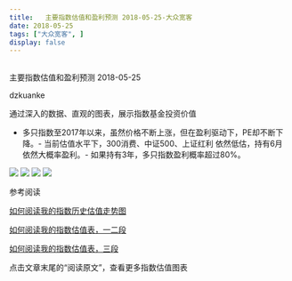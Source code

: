 ```yaml
---
title:   主要指数估值和盈利预测 2018-05-25-大众宽客
date: 2018-05-25
tags: ["大众宽客", ]
display: false
---
```



## 



主要指数估值和盈利预测 2018-05-25




dzkuanke




通过深入的数据、直观的图表，展示指数基金投资价值

- 多只指数至2017年以来<h-char unicode="ff0c" class="biaodian cjk bd-end bd-cop bd-hangable bd-jiya"><h-inner>，</h-inner></h-char>虽然价格不断上涨<h-char unicode="ff0c" class="biaodian cjk bd-end bd-cop bd-hangable bd-jiya"><h-inner>，</h-inner></h-char>但在盈利驱动下<h-char unicode="ff0c" class="biaodian cjk bd-end bd-cop bd-hangable bd-jiya"><h-inner>，</h-inner></h-char>PE却不断下降<h-char unicode="3002" class="biaodian cjk bd-end bd-cop bd-hangable bd-jiya"><h-inner>。</h-inner></h-char>- 当前估值水平下<h-char unicode="ff0c" class="biaodian cjk bd-end bd-cop bd-hangable bd-jiya"><h-inner>，</h-inner></h-char>300消费<h-char unicode="3001" class="biaodian cjk bd-end bd-cop bd-hangable bd-jiya"><h-inner>、</h-inner></h-char>中证500<h-char unicode="3001" class="biaodian cjk bd-end bd-cop bd-hangable bd-jiya"><h-inner>、</h-inner></h-char>上证红利 依然低估<h-char unicode="ff0c" class="biaodian cjk bd-end bd-cop bd-hangable bd-jiya"><h-inner>，</h-inner></h-char>持有6月依然大概率盈利<h-char unicode="3002" class="biaodian cjk bd-end bd-cop bd-hangable bd-jiya"><h-inner>。</h-inner></h-char>- 如果持有3年<h-char unicode="ff0c" class="biaodian cjk bd-end bd-cop bd-hangable bd-jiya"><h-inner>，</h-inner></h-char>多只指数盈利概率超过80%。


<img class="" data-copyright="0" data-ratio="0.5232774674115456" data-s="300,640" src="https://mmbiz.qpic.cn/mmbiz_png/PKw3FQPmhIjyS1LMpaGTcEnZdavhmD5o1H0K7f4N61EyoxRGnxO6geyJn2hXmR4KW3AAlH4xJ1koVcamJiaZWIg/640?wx_fmt=png" data-type="png" data-w="1074" style="">





<img class="" data-copyright="0" data-ratio="0.6" data-s="300,640" src="https://mmbiz.qpic.cn/mmbiz_png/PKw3FQPmhIjyS1LMpaGTcEnZdavhmD5ovOUXibvAgHQqDKBPa3oK5wia0nH8vfeYdrbT1BjCYRo1E2CUPd5Q3PYA/640?wx_fmt=png" data-type="png" data-w="720" style="">

<img class="" data-copyright="0" data-ratio="0.6" data-s="300,640" src="https://mmbiz.qpic.cn/mmbiz_png/PKw3FQPmhIjyS1LMpaGTcEnZdavhmD5oE54KGdjJb90YgF94iaP7qZMrnAtylxwCWx1lxibBCCn53tfLYicjh0WRw/640?wx_fmt=png" data-type="png" data-w="720" style="">

<img class="" data-copyright="0" data-ratio="0.6" data-s="300,640" src="https://mmbiz.qpic.cn/mmbiz_png/PKw3FQPmhIjyS1LMpaGTcEnZdavhmD5oQbQnwKOOmNEVxeVlgcxIHKKzfbYNaJ0X6Epib3lrY0BIXSBSibS484nQ/640?wx_fmt=png" data-type="png" data-w="720" style="">



参考阅读

[如何阅读我的指数历史估值走势图](http://mp.weixin.qq.com/s?__biz=MzAwMTc1MDcwNw==&amp;mid=2648272715&amp;idx=1&amp;sn=d24a7d159b4759e7d1b0a4ab0aaa9c46&amp;chksm=82f92c97b58ea5811a332f94fe1737016e3746b24be59485368eafaf094ef53f828688cb62ae&amp;scene=21#wechat_redirect)

[如何阅读我的指数估值表，一二段](http://mp.weixin.qq.com/s?__biz=MzAwMTc1MDcwNw==&amp;mid=2648272034&amp;idx=1&amp;sn=12b1858af175753f5ccebc0bc6c4cb4f&amp;chksm=82f92f7eb58ea668f844f51102599d20bb8730f438010159de83e85a4a34df3d44d568a9feb2&amp;scene=21#wechat_redirect)

[如何阅读我的指数估值表，三段](http://mp.weixin.qq.com/s?__biz=MzAwMTc1MDcwNw==&amp;mid=2648272039&amp;idx=1&amp;sn=09c59d023c3ce227046966f260777cd5&amp;chksm=82f92f7bb58ea66dab5c428c2205bd4dda180360b643b28a357ab3e73a38d19303124242ad4d&amp;scene=21#wechat_redirect)



点击文章末尾的“阅读原文”，查看更多指数估值图表